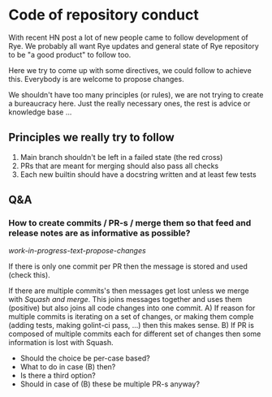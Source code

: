# Code of repository conduct

With recent HN post a lot of new people came to follow development of Rye. We probably all want Rye updates and general state of Rye repository to 
be "a good product" to follow too. 

Here we try to come up with some directives, we could follow to achieve this. Everybody is are welcome to propose changes.

We shouldn't have too many principles (or rules), we are not trying to create a bureaucracy here. Just the really necessary ones, the rest is advice or knowledge base ... 

## Principles we really try to follow 

1. Main branch shouldn't be left in a failed state (the red cross)
2. PRs that are meant for merging should also pass all checks
3. Each new builtin should have a docstring written and at least few tests

## Q&A

### How to create commits / PR-s / merge them so that feed and release notes are as informative as possible?

_work-in-progress-text-propose-changes_

If there is only one commit per PR then the message is stored and used (check this).

If there are multiple commits's then messages get lost unless we merge with *Squash and merge*. This joins messages together and uses them (positive) but also joins all code changes into one commit. 
A) If reason for multiple commits is iterating on a set of changes, or making them comple (adding tests, making golint-ci pass, ...)  then this makes sense. 
B) If PR is composed of multiple commits each for different set of changes then some information is lost with Squash.

* Should the choice be per-case based?
* What to do in case (B) then?
* Is there a third option?
* Should in case of (B) these be multiple PR-s anyway?



